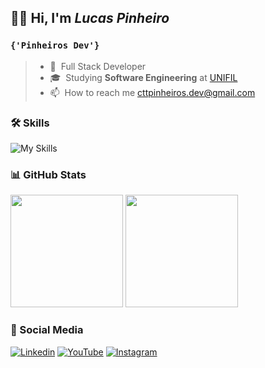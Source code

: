 ## 👋🏻 Hi, I'm ***Lucas Pinheiro***

### ```{'Pinheiros Dev'}```

> -  🎯 &nbsp;Full Stack Developer
> -  🎓 &nbsp;Studying **Software Engineering** at <a href="https://unifil.br/">UNIFIL</a>
> -  📫 &nbsp;How to reach me cttpinheiros.dev@gmail.com

### 🛠️ Skills
![My Skills](https://go-skill-icons.vercel.app/api/icons?i=cs,dotnet,js,ts,react,sqlserver,mysql,git,github,postman,azure,aws)

### 📊 GitHub Stats

<img height="180em" src="https://github-readme-stats.vercel.app/api?username=pinheirosdev&theme=dark&hide_border=true&include_all_commits=false&count_private=false" /> <img height="180em" src="https://github-readme-stats.vercel.app/api/top-langs/?username=pinheirosdev&theme=dark&hide_border=true&include_all_commits=false&count_private=false&layout=compact"/>

### 📱 Social Media
[![Linkedin](https://img.shields.io/badge/LinkedIn-0077B5?style=for-the-badge&logo=linkedin&logoColor=white)](https://www.linkedin.com/in/pinheiros-dev)
[![YouTube](https://img.shields.io/badge/YouTube-%23FF0000.svg?style=for-the-badge&logo=YouTube&logoColor=white)](https://www.youtube.com/@PinheirosDev)
[![Instagram](https://img.shields.io/badge/Instagram-E4405F?style=for-the-badge&logo=instagram&logoColor=white)](https://www.instagram.com/p1nheiros/)
